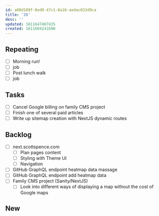 ```yaml
---
id: a80d189f-8ed9-47c1-8a16-aedac033d9ca
title: '26'
desc: ''
updated: 1611647487435
created: 1611604241690
---
```


## Repeating

- [ ] Morning run!
- [ ] job
- [ ] Post lunch walk
- [ ] job

## Tasks

- [ ] Cancel Google billing on family CMS project
- [ ] Finish one of several paid articles
- [ ] Write up sitemap creation with NextJS dynamic routes

## Backlog

- [ ] next.scottspence.com
  - [ ] Plan pages content
  - [ ] Styling with Theme UI
  - [ ] Navigation
- [ ] GitHub GraphQL endpoint heatmap data massage
- [ ] GitHub GraphQL endpoint add heatmap data
- [ ] Family CMS project (Sanity/NextJS)
  - [ ] Look into different ways of displaying a map without the cost
        of Google maps

## New
